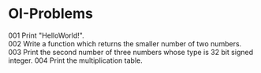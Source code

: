 # OI-Problems
001 Print "HelloWorld!".  
002 Write a function which returns the smaller number of two numbers.  
003 Print the second number of three numbers whose type is 32 bit signed integer.
004 Print the multiplication table.